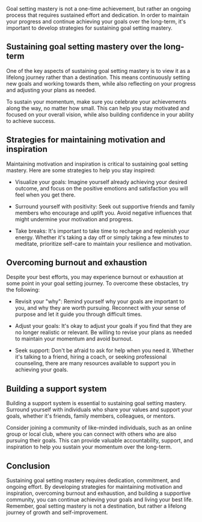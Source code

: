 
Goal setting mastery is not a one-time achievement, but rather an ongoing process that requires sustained effort and dedication. In order to maintain your progress and continue achieving your goals over the long-term, it's important to develop strategies for sustaining goal setting mastery.

Sustaining goal setting mastery over the long-term
--------------------------------------------------

One of the key aspects of sustaining goal setting mastery is to view it as a lifelong journey rather than a destination. This means continuously setting new goals and working towards them, while also reflecting on your progress and adjusting your plans as needed.

To sustain your momentum, make sure you celebrate your achievements along the way, no matter how small. This can help you stay motivated and focused on your overall vision, while also building confidence in your ability to achieve success.

Strategies for maintaining motivation and inspiration
-----------------------------------------------------

Maintaining motivation and inspiration is critical to sustaining goal setting mastery. Here are some strategies to help you stay inspired:

* Visualize your goals: Imagine yourself already achieving your desired outcome, and focus on the positive emotions and satisfaction you will feel when you get there.

* Surround yourself with positivity: Seek out supportive friends and family members who encourage and uplift you. Avoid negative influences that might undermine your motivation and progress.

* Take breaks: It's important to take time to recharge and replenish your energy. Whether it's taking a day off or simply taking a few minutes to meditate, prioritize self-care to maintain your resilience and motivation.

Overcoming burnout and exhaustion
---------------------------------

Despite your best efforts, you may experience burnout or exhaustion at some point in your goal setting journey. To overcome these obstacles, try the following:

* Revisit your "why": Remind yourself why your goals are important to you, and why they are worth pursuing. Reconnect with your sense of purpose and let it guide you through difficult times.

* Adjust your goals: It's okay to adjust your goals if you find that they are no longer realistic or relevant. Be willing to revise your plans as needed to maintain your momentum and avoid burnout.

* Seek support: Don't be afraid to ask for help when you need it. Whether it's talking to a friend, hiring a coach, or seeking professional counseling, there are many resources available to support you in achieving your goals.

Building a support system
-------------------------

Building a support system is essential to sustaining goal setting mastery. Surround yourself with individuals who share your values and support your goals, whether it's friends, family members, colleagues, or mentors.

Consider joining a community of like-minded individuals, such as an online group or local club, where you can connect with others who are also pursuing their goals. This can provide valuable accountability, support, and inspiration to help you sustain your momentum over the long-term.

Conclusion
----------

Sustaining goal setting mastery requires dedication, commitment, and ongoing effort. By developing strategies for maintaining motivation and inspiration, overcoming burnout and exhaustion, and building a supportive community, you can continue achieving your goals and living your best life. Remember, goal setting mastery is not a destination, but rather a lifelong journey of growth and self-improvement.
